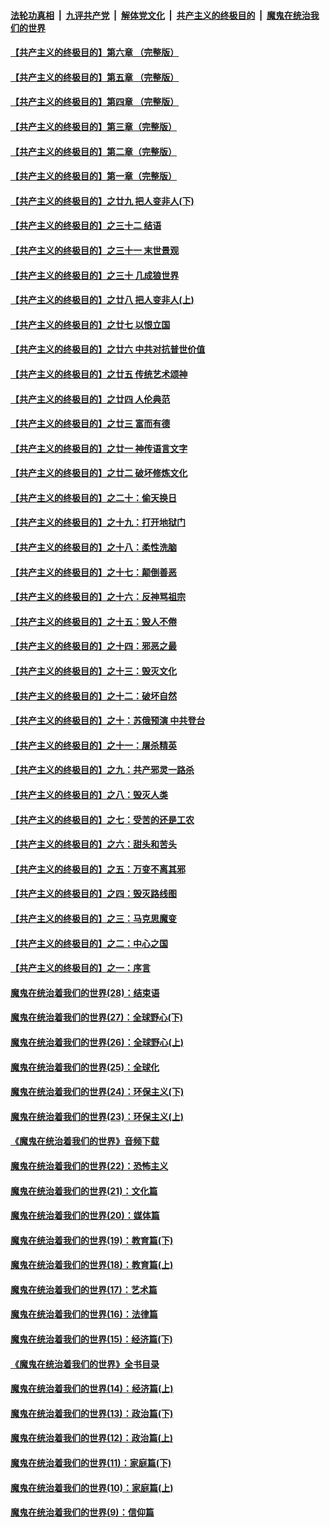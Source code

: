 

####  [法轮功真相](../../../../basic/blob/master/README.md?t=06251431) &nbsp;|&nbsp; [九评共产党](../../../../9ping.md/blob/master/README.md?t=06251431) &nbsp;|&nbsp; [解体党文化](../../../../jtdwh.md/blob/master/README.md?t=06251431)  &nbsp;|&nbsp; [共产主义的终极目的](../../../../gczydzjmd.md/blob/master/README.md?t=06251431) &nbsp;|&nbsp; [魔鬼在统治我们的世界](../../../../mgztzwmdsj.md/blob/master/README.md?t=06251431) 

#### [【共产主义的终极目的】第六章 （完整版）](../pages/nsc422/n11428913.md?t=06251431) 

#### [【共产主义的终极目的】第五章 （完整版）](../pages/nsc422/n11428912.md?t=06251431) 

#### [【共产主义的终极目的】第四章 （完整版）](../pages/nsc422/n11428907.md?t=06251431) 

#### [【共产主义的终极目的】第三章（完整版）](../pages/nsc422/n11428848.md?t=06251431) 

#### [【共产主义的终极目的】第二章（完整版）](../pages/nsc422/n11428831.md?t=06251431) 

#### [【共产主义的终极目的】第一章（完整版）](../pages/nsc422/n11417651.md?t=06251431) 

#### [【共产主义的终极目的】之廿九 把人变非人(下)](../pages/nsc422/n11344140.md?t=06251431) 

#### [【共产主义的终极目的】之三十二 结语](../pages/nsc422/n11360535.md?t=06251431) 

#### [【共产主义的终极目的】之三十一 末世景观](../pages/nsc422/n11351129.md?t=06251431) 

#### [【共产主义的终极目的】之三十 几成狼世界](../pages/nsc422/n11348280.md?t=06251431) 

#### [【共产主义的终极目的】之廿八 把人变非人(上)](../pages/nsc422/n11340492.md?t=06251431) 

#### [【共产主义的终极目的】之廿七 以恨立国](../pages/nsc422/n11336944.md?t=06251431) 

#### [【共产主义的终极目的】之廿六 中共对抗普世价值](../pages/nsc422/n11324785.md?t=06251431) 

#### [【共产主义的终极目的】之廿五 传统艺术颂神](../pages/nsc422/n11296396.md?t=06251431) 

#### [【共产主义的终极目的】之廿四 人伦典范](../pages/nsc422/n11296397.md?t=06251431) 

#### [【共产主义的终极目的】之廿三 富而有德](../pages/nsc422/n11283598.md?t=06251431) 

#### [【共产主义的终极目的】之廿一 神传语言文字](../pages/nsc422/n11263265.md?t=06251431) 

#### [【共产主义的终极目的】之廿二 破坏修炼文化](../pages/nsc422/n11245728.md?t=06251431) 

#### [【共产主义的终极目的】之二十：偷天换日](../pages/nsc422/n11238846.md?t=06251431) 

#### [【共产主义的终极目的】之十九：打开地狱门](../pages/nsc422/n11206376.md?t=06251431) 

#### [【共产主义的终极目的】之十八：柔性洗脑](../pages/nsc422/n11199994.md?t=06251431) 

#### [【共产主义的终极目的】之十七：颠倒善恶](../pages/nsc422/n11179782.md?t=06251431) 

#### [【共产主义的终极目的】之十六：反神骂祖宗](../pages/nsc422/n11166798.md?t=06251431) 

#### [【共产主义的终极目的】之十五：毁人不倦](../pages/nsc422/n11166792.md?t=06251431) 

#### [【共产主义的终极目的】之十四：邪恶之最](../pages/nsc422/n11150249.md?t=06251431) 

#### [【共产主义的终极目的】之十三：毁灭文化](../pages/nsc422/n11135227.md?t=06251431) 

#### [【共产主义的终极目的】之十二：破坏自然](../pages/nsc422/n11135214.md?t=06251431) 

#### [【共产主义的终极目的】之十：苏俄预演 中共登台](../pages/nsc422/n11118424.md?t=06251431) 

#### [【共产主义的终极目的】之十一：屠杀精英](../pages/nsc422/n11118442.md?t=06251431) 

#### [【共产主义的终极目的】之九：共产邪灵一路杀](../pages/nsc422/n11114139.md?t=06251431) 

#### [【共产主义的终极目的】之八：毁灭人类](../pages/nsc422/n11108503.md?t=06251431) 

#### [【共产主义的终极目的】之七：受苦的还是工农](../pages/nsc422/n11101809.md?t=06251431) 

#### [【共产主义的终极目的】之六：甜头和苦头](../pages/nsc422/n11096971.md?t=06251431) 

#### [【共产主义的终极目的】之五：万变不离其邪](../pages/nsc422/n11091285.md?t=06251431) 

#### [【共产主义的终极目的】之四：毁灭路线图](../pages/nsc422/n11086284.md?t=06251431) 

#### [【共产主义的终极目的】之三：马克思魔变](../pages/nsc422/n11061941.md?t=06251431) 

#### [【共产主义的终极目的】之二：中心之国](../pages/nsc422/n11047728.md?t=06251431) 

#### [【共产主义的终极目的】之一：序言](../pages/nsc422/n11086077.md?t=06251431) 

#### [魔鬼在统治着我们的世界(28)：结束语](../pages/nsc422/n10936246.md?t=06251431) 

#### [魔鬼在统治着我们的世界(27)：全球野心(下)](../pages/nsc422/n10928319.md?t=06251431) 

#### [魔鬼在统治着我们的世界(26)：全球野心(上)](../pages/nsc422/n10900318.md?t=06251431) 

#### [魔鬼在统治着我们的世界(25)：全球化](../pages/nsc422/n10788205.md?t=06251431) 

#### [魔鬼在统治着我们的世界(24)：环保主义(下)](../pages/nsc422/n10695307.md?t=06251431) 

#### [魔鬼在统治着我们的世界(23)：环保主义(上)](../pages/nsc422/n10688613.md?t=06251431) 

#### [《魔鬼在统治着我们的世界》音频下载](../pages/nsc422/n10635553.md?t=06251431) 

#### [魔鬼在统治着我们的世界(22)：恐怖主义](../pages/nsc422/n10614727.md?t=06251431) 

#### [魔鬼在统治着我们的世界(21)：文化篇](../pages/nsc422/n10597706.md?t=06251431) 

#### [魔鬼在统治着我们的世界(20)：媒体篇](../pages/nsc422/n10586579.md?t=06251431) 

#### [魔鬼在统治着我们的世界(19)：教育篇(下)](../pages/nsc422/n10564808.md?t=06251431) 

#### [魔鬼在统治着我们的世界(18)：教育篇(上)](../pages/nsc422/n10526970.md?t=06251431) 

#### [魔鬼在统治着我们的世界(17)：艺术篇](../pages/nsc422/n10499093.md?t=06251431) 

#### [魔鬼在统治着我们的世界(16)：法律篇](../pages/nsc422/n10485969.md?t=06251431) 

#### [魔鬼在统治着我们的世界(15)：经济篇(下)](../pages/nsc422/n10469975.md?t=06251431) 

#### [《魔鬼在统治着我们的世界》全书目录](../pages/nsc422/n10464261.md?t=06251431) 

#### [魔鬼在统治着我们的世界(14)：经济篇(上)](../pages/nsc422/n10457370.md?t=06251431) 

#### [魔鬼在统治着我们的世界(13)：政治篇(下)](../pages/nsc422/n10448270.md?t=06251431) 

#### [魔鬼在统治着我们的世界(12)：政治篇(上)](../pages/nsc422/n10444576.md?t=06251431) 

#### [魔鬼在统治着我们的世界(11)：家庭篇(下)](../pages/nsc422/n10440961.md?t=06251431) 

#### [魔鬼在统治着我们的世界(10)：家庭篇(上)](../pages/nsc422/n10435448.md?t=06251431) 

#### [魔鬼在统治着我们的世界(9)：信仰篇](../pages/nsc422/n10432159.md?t=06251431) 

